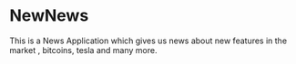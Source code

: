 # NewNews
This is a News Application which gives us news about new features in the market , bitcoins, tesla and many more.
